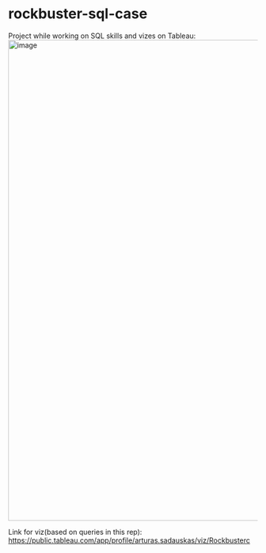 # rockbuster-sql-case
Project while working on SQL skills and vizes on Tableau:
<img width="971" alt="image" src="https://user-images.githubusercontent.com/106022443/204129813-0b4c9071-81af-4368-94f5-2b1eccdec420.png">



Link for viz(based on queries in this rep): https://public.tableau.com/app/profile/arturas.sadauskas/viz/Rockbusterc
